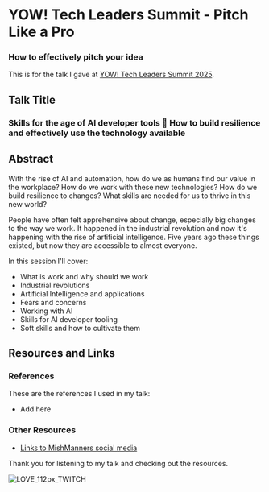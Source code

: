 # YOW! Tech Leaders Summit - Pitch Like a Pro

### How to effectively pitch your idea

This is for the talk I gave at [YOW! Tech Leaders Summit 2025]().


## Talk Title

### Skills for the age of AI developer tools 🤖 How to build resilience and effectively use the technology available

## Abstract

With the rise of AI and automation, how do we as humans find our value in the workplace? How do we work with these new technologies? How do we build resilience to changes? What skills are needed for us to thrive in this new world?

People have often felt apprehensive about change, especially big changes to the way we work. It happened in the industrial revolution and now it's happening with the rise of artificial intelligence. Five years ago these things existed, but now they are accessible to almost everyone.

In this session I'll cover:

- What is work and why should we work
- Industrial revolutions
- Artificial Intelligence and applications
- Fears and concerns
- Working with AI
- Skills for AI developer tooling
- Soft skills and how to cultivate them

## Resources and Links

### References

These are the references I used in my talk:

- Add here

### Other Resources

- [Links to MishManners social media](https://mishmanners.info)

Thank you for listening to my talk and checking out the resources.

![LOVE_112px_TWITCH](https://github.com/user-attachments/assets/b73970cf-54cb-4346-8e96-82a57761ebad)
